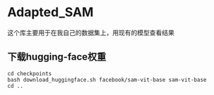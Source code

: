 # Adapted_SAM
这个库主要用于在我自己的数据集上，用现有的模型查看结果

## 下载hugging-face权重
```
cd checkpoints
bash download_huggingface.sh facebook/sam-vit-base sam-vit-base
cd ..
```